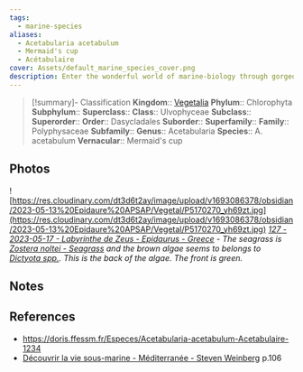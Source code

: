 ```yaml
---
tags:
  - marine-species
aliases:
  - Acetabularia acetabulum
  - Mermaid's cup
  - Acétabulaire
cover: Assets/default_marine_species_cover.png
description: Enter the wonderful world of marine-biology through gorgeous underwater pictures of marine animals and photosynthetic organisms.
---
```

> [!summary]- Classification
**Kingdom**:: [Vegetalia](Vegetalia.md)
**Phylum**:: Chlorophyta
**Subphylum**::
**Superclass**::
**Class**:: Ulvophyceae
**Subclass**::
**Superorder**::
**Order**:: Dasycladales
**Suborder**::
**Superfamily**::
**Family**:: Polyphysaceae
**Subfamily**::
**Genus**:: Acetabularia
**Species**:: A. acetabulum
**Vernacular**:: Mermaid's cup

## Photos
![https://res.cloudinary.com/dt3d6t2ay/image/upload/v1693086378/obsidian/2023-05-13%20Epidaure%20APSAP/Vegetal/P5170270_yh69zt.jpg](https://res.cloudinary.com/dt3d6t2ay/image/upload/v1693086378/obsidian/2023-05-13%20Epidaure%20APSAP/Vegetal/P5170270_yh69zt.jpg)
*[127 - 2023-05-17 - Labyrinthe de Zeus - Epidaurus - Greece](127%20-%202023-05-17%20-%20Labyrinthe%20de%20Zeus%20-%20Epidaurus%20-%20Greece.md) - The seagrass is [Zostera noltei - Seagrass](Zostera%20noltei%20-%20Seagrass.md) and the brown algae seems to belongs to [Dictyota spp.](Dictyota%20spp..md). This is the back of the algae. The front is green.*

## Notes

## References
- https://doris.ffessm.fr/Especes/Acetabularia-acetabulum-Acetabulaire-1234
- [Découvrir la vie sous-marine - Méditerranée - Steven Weinberg](Découvrir%20la%20vie%20sous-marine%20-%20Méditerranée%20-%20Steven%20Weinberg.md) p.106